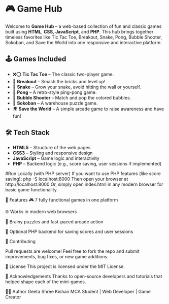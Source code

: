 # 🎮 Game Hub
Welcome to **Game Hub** – a web-based collection of fun and classic games built using **HTML**, **CSS**, **JavaScript**, and **PHP**. This hub brings together timeless favorites like Tic Tac Toe, Breakout, Snake, Pong, Bubble Shooter, Sokoban, and Save the World into one responsive and interactive platform.

## 🕹️ Games Included
- ❌⭕ **Tic Tac Toe** – The classic two-player game.
- 🧱 **Breakout** – Smash the bricks and level up!
- 🐍 **Snake** – Grow your snake, avoid hitting the wall or yourself.
- 🏓 **Pong** – A retro-style ping-pong game.
- 🎈 **Bubble Shooter** – Match and pop the colored bubbles.
- 🚚 **Sokoban** – A warehouse puzzle game.
- 🌍 **Save the World** – A simple arcade game to raise awareness and have fun!
  
## 🛠️ Tech Stack
- **HTML5** – Structure of the web pages
- **CSS3** – Styling and responsive design
- **JavaScript** – Game logic and interactivity
- **PHP** – Backend logic (e.g., score saving, user sessions if implemented)

#Run Locally (with PHP server)
If you want to use PHP features (like score saving):
php -S localhost:8000
Then open your browser at http://localhost:8000
Or, simply open index.html in any modern browser for basic game functionality.

📢 Features
🎮 7 fully functional games in one platform

🌐 Works in modern web browsers

🧠 Brainy puzzles and fast-paced arcade action

💾 Optional PHP backend for saving scores and user sessions

🤝 Contributing

Pull requests are welcome! Feel free to fork the repo and submit improvements, bug fixes, or new game additions.

📄 License
This project is licensed under the MIT License.

🙌 Acknowledgements
Thanks to open-source developers and tutorials that helped shape each of the mini-games.

👩‍💻 Author
Geeta Shree Kishan
MCA Student | Web Developer | Game Creator

